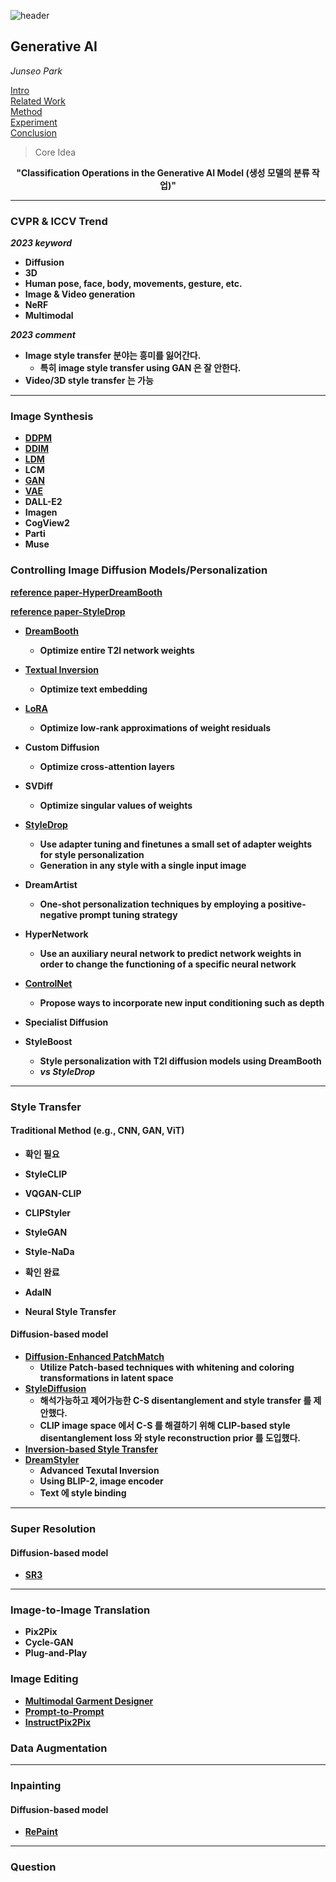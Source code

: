 ![header](https://capsule-render.vercel.app/api?type=waving&color=auto&height=80&section=header&text=Welcome%20Paper%20Review&fontSize=50)


## Generative AI
*Junseo Park*

[Intro](#intro)</br>
[Related Work](#related-work)</br>
[Method](#method)</br>
[Experiment](#experiment)</br>
[Conclusion](#conclusion)</br>

> Core Idea
<div align=center>
<strong>"Classification Operations in the Generative AI Model (생성 모델의 분류 작업)"</strong></br>
</div>

***
### <strong>CVPR & ICCV Trend<strong>
*2023 keyword*
- Diffusion
- 3D
- Human pose, face, body, movements, gesture, etc.
- Image & Video generation
- NeRF
- Multimodal

*2023 comment*
- Image style transfer 분야는 흥미를 잃어간다.
  - 특히 image style transfer using GAN 은 잘 안한다.
- Video/3D style transfer 는 가능

***
### <strong>Image Synthesis<strong>
- <a href='../DDPM_231112_174348.pdf'>DDPM</a>
- <a href='../DDIM/DDIM.md'>DDIM</a>
- <a href='../Latent Diffusion Model_230315_164557.pdf'>LDM</a>
- LCM
- <a href='../Generative Adversarial Nets_230512_221610.pdf'>GAN</a>
- <a href='../VAE_230706_175059.pdf'>VAE</a>
- DALL-E2
- Imagen
- CogView2
- Parti
- Muse

### <strong>Controlling Image Diffusion Models/Personalization</strong>

<a href='https://arxiv.org/pdf/2307.06949.pdf'>reference paper-HyperDreamBooth</a>

<a href='https://arxiv.org/pdf/2306.00983.pdf'>reference paper-StyleDrop</a>

- <a href='/이론 pdf 파일/딥러닝 논문/DreamBooth/DreamBooth.md'>DreamBooth</a>
  - Optimize entire T2I network weights
- <a href='/이론 pdf 파일/딥러닝 논문/Textual_inversion/Textual_inversion.md'>Textual Inversion</a>
  - Optimize text embedding
- <a href='/이론 pdf 파일/딥러닝 논문/LoRA_231007_193848.pdf'>LoRA</a>
  - Optimize low-rank approximations of weight residuals
- Custom Diffusion
  - Optimize cross-attention layers
- SVDiff
  - Optimize singular values of weights
- <a href='/이론 pdf 파일/딥러닝 논문/StyleDrop_230626_130819.pdf'>StyleDrop</a>
  - Use adapter tuning and finetunes a small set of adapter weights for style personalization
  - Generation in any style with a single input image
- DreamArtist
  - One-shot personalization techniques by employing a positive-negative prompt tuning strategy
- HyperNetwork
  - Use an auxiliary neural network to predict network weights in order to change the functioning of a specific neural network
- <a href='/이론 pdf 파일/딥러닝 논문/ControlNet_231018_163832.pdf'>ControlNet</a>
  - Propose ways to incorporate new input conditioning such as depth
- Specialist Diffusion

- StyleBoost
  - Style personalization with T2I diffusion models using DreamBooth
  - *vs StyleDrop*


***

### <strong>Style Transfer</strong>
#### Traditional Method (e.g., CNN, GAN, ViT)
- 확인 필요
- StyleCLIP
- VQGAN-CLIP
- CLIPStyler
- StyleGAN
- Style-NaDa

- 확인 완료
- AdaIN
- Neural Style Transfer

#### Diffusion-based model
- <a href='/이론 pdf 파일/딥러닝 논문/PatchMatch/PatchMatch.md'>Diffusion-Enhanced PatchMatch</a>
  - Utilize Patch-based techniques with whitening and coloring transformations in latent space  
- <a href='/이론 pdf 파일/딥러닝 논문/StyleDiffusion/StyleDiffusion.md'>StyleDiffusion</a>
  - 해석가능하고 제어가능한 C-S disentanglement and style transfer 를 제안했다.
  - CLIP image space 에서 C-S 를 해결하기 위해 CLIP-based style disentanglement loss 와 style reconstruction prior 를 도입했다. 
- <a href='/이론 pdf 파일/딥러닝 논문/Inversion-based-style-transfer/Inversion-based-style-transfer.md'>Inversion-based Style Transfer</a>
- <a href='../DreamStyler_231001_142049.pdf'>DreamStyler</a>
  - Advanced Texutal Inversion
  - Using BLIP-2, image encoder
  - Text 에 style binding

***

### <strong>Super Resolution</strong>
#### Diffusion-based model
- <a href='../SR3/SR3.md'>SR3</a>


***

### <strong>Image-to-Image Translation</strong>
- Pix2Pix
- Cycle-GAN
- Plug-and-Play

### <strong>Image Editing</strong>
- <a href='../Multimodal Garment Designer_231015_171057.pdf'>Multimodal Garment Designer</a>
- <a href='../Prompt to prompt image editing with attention_231004_124613.pdf'>Prompt-to-Prompt</a>
- <a href='../InstructPix2Pix_231014_141433.pdf'>InstructPix2Pix</a>

### <strong>Data Augmentation</strong>


***

### <strong>Inpainting</strong>

#### Diffusion-based model
- <a href='../Repaint/RePaint  Inpainting using Denoising Diffusion Probabilistic Models.md'>RePaint</a>

***

### <strong>Question</strong>


